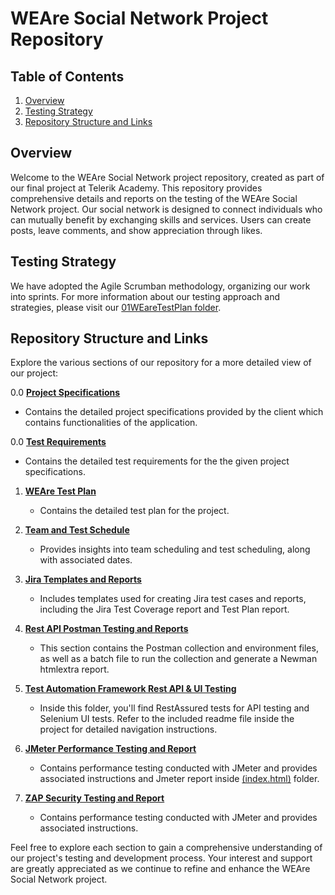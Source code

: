 # WEAre Social Network Project Repository

## Table of Contents

1. [Overview](#overview)
2. [Testing Strategy](#testing-strategy)
3. [Repository Structure and Links](#repository-structure-and-links)

## Overview

Welcome to the WEAre Social Network project repository, created as part of our final project at Telerik Academy. This repository provides comprehensive details and reports on the testing of the WEAre Social Network project. Our social network is designed to connect individuals who can mutually benefit by exchanging skills and services. Users can create posts, leave comments, and show appreciation through likes.

## Testing Strategy

We have adopted the Agile Scrumban methodology, organizing our work into sprints. For more information about our testing approach and strategies, please visit our [01WEareTestPlan folder](https://github.com/FINAL-PROJECT-T-H-K/Social-Network-Project/tree/main/01WEareTestPlan).

## Repository Structure and Links

Explore the various sections of our repository for a more detailed view of our project:

0.0 **[Project Specifications](https://github.com/FINAL-PROJECT-T-H-K/Social-Network-Project/tree/main/00ProjectSpecifications)**
   - Contains the detailed project specifications provided by the client which contains functionalities of the application.

0.0 **[Test Requirements](https://github.com/FINAL-PROJECT-T-H-K/Social-Network-Project/tree/main/00TestRequirements)**
   - Contains the detailed test requirements for the the given project specifications. 

1. **[WEAre Test Plan](https://github.com/FINAL-PROJECT-T-H-K/Social-Network-Project/tree/main/01WEareTestPlan)**
   - Contains the detailed test plan for the project.

2. **[Team and Test Schedule](https://github.com/FINAL-PROJECT-T-H-K/Social-Network-Project/tree/main/02TeamAndTestSchedule)**
   - Provides insights into team scheduling and test scheduling, along with associated dates.

3. **[Jira Templates and Reports](https://github.com/FINAL-PROJECT-T-H-K/Social-Network-Project/tree/main/03JiraTemplatesAndReports)**
   - Includes templates used for creating Jira test cases and reports, including the Jira Test Coverage report and Test Plan report.

4. **[Rest API Postman Testing and Reports](https://github.com/FINAL-PROJECT-T-H-K/Social-Network-Project/tree/main/04RestApiTestingPostmanAndNewmanReport)**
   - This section contains the Postman collection and environment files, as well as a batch file to run the collection and generate a Newman htmlextra report.

5. **[Test Automation Framework Rest API & UI Testing](https://github.com/FINAL-PROJECT-T-H-K/Social-Network-Project/tree/main/06TestAutomationFramework)**
   - Inside this folder, you'll find RestAssured tests for API testing and Selenium UI tests. Refer to the included readme file inside the project for detailed navigation instructions.

6. **[JMeter Performance Testing and Report](https://github.com/FINAL-PROJECT-T-H-K/Social-Network-Project/tree/main/05JMeterPerformanceTestingAndReport)**
   - Contains performance testing conducted with JMeter and provides associated instructions and Jmeter report inside [(index.html)](https://github.com/FINAL-PROJECT-T-H-K/Social-Network-Project/tree/main/05JMeterPerformanceTestingAndReport/ReportFolderJMeter) folder.
  
6. **[ZAP Security Testing and Report](https://github.com/FINAL-PROJECT-T-H-K/Social-Network-Project/tree/main/07ZAPSecurityTestingReport)**
   - Contains performance testing conducted with JMeter and provides associated instructions.

Feel free to explore each section to gain a comprehensive understanding of our project's testing and development process. Your interest and support are greatly appreciated as we continue to refine and enhance the WEAre Social Network project.
